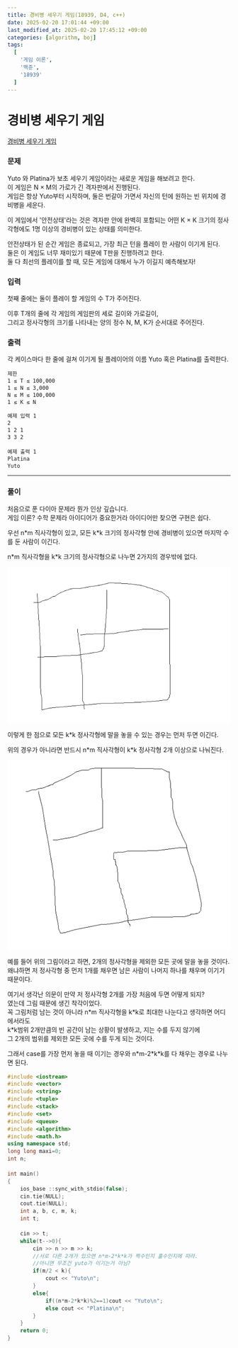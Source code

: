 ```yaml
---
title: 경비병 세우기 게임(18939, D4, c++)
date: 2025-02-20 17:01:44 +09:00
last_modified_at: 2025-02-20 17:45:12 +09:00
categories: [algorithm, boj]
tags:
  [
    '게임 이론',
    '백준',
    '18939'
  ]
---
```

# **경비병 세우기 게임**

[경비병 세우기 게임](https://www.acmicpc.net/problem/18939)

### 문제
Yuto 와 Platina가 보초 세우기 게임이라는 새로운 게임을 해보려고 한다.<br>
이 게임은 N × M의 가로가 긴 격자판에서 진행된다.<br>
게임은 항상 Yuto부터 시작하며, 둘은 번갈아 가면서 자신의 턴에 원하는 빈 위치에 경비병을 세운다.<br>

이 게임에서 '안전상태'라는 것은 격자판 안에 완벽히 포함되는 어떤 K × K 크기의 정사각형에도 1명 이상의 경비병이 있는 상태를 의미한다.

안전상태가 된 순간 게임은 종료되고, 가장 최근 턴을 플레이 한 사람이 이기게 된다.<br>
둘은 이 게임도 너무 재미있기 때문에 T판을 진행하려고 한다.<br>
둘 다 최선의 플레이를 할 때, 모든 게임에 대해서 누가 이길지 예측해보자!

### 입력
첫째 줄에는 둘이 플레이 할 게임의 수 T가 주어진다.

이후 T개의 줄에 각 게임의 게임판의 세로 길이와 가로길이,<br>
그리고 정사각형의 크기를 나타내는 양의 정수 N, M, K가 순서대로 주어진다.

### 출력
각 케이스마다 한 줄에 걸쳐 이기게 될 플레이어의 이름 Yuto 혹은 Platina를 출력한다.
```
제한
1 ≤ T ≤ 100,000
1 ≤ N ≤ 3,000
N ≤ M ≤ 100,000
1 ≤ K ≤ N
```
```
예제 입력 1 
2
1 2 1
3 3 2

예제 출력 1 
Platina
Yuto
```

---
### 풀이
처음으로 푼 다이아 문제라 뭔가 인상 깊습니다.<br>
게임 이론? 수학 문제라 아이디어가 중요한거라 아이디어만 찾으면 구현은 쉽다.<br>

우선 n\*m 직사각형이 있고, 모든 k\*k 크기의 정사각형 안에 경비병이 있으면 마지막 수를 둔 사람이 이긴다.<br>

n\*m 직사각형을 k\*k 크기의 정사각형으로 나누면 2가지의 경우밖에 없다.

![image](/assets/img/algorithm/경비병_1.PNG)

이렇게 한 점으로 모든 k\*k 정사각형에 말을 놓을 수 있는 경우는 먼저 두면 이긴다.<br>

위의 경우가 아니라면 반드시 n\*m 직사각형이 k\*k 정사각형 2개 이상으로 나눠진다.<br>

![image](../assets/img/algorithm/경비병_2.PNG)

예를 들어 위의 그림이라고 하면, 2개의 정사각형을 제외한 모든 곳에 말을 놓을 것이다.<br>
왜냐하면 저 정사각형 중 먼저 1개를 채우면 남은 사람이 나머지 하나를 채우며 이기기 때문이다.<br>

여기서 생각난 의문이 만약 저 정사각형 2개를 가장 처음에 두면 어떻게 되지?<br>
였는데 그림 때문에 생긴 착각이었다.<br>
꼭 그림처럼 남는 것이 아니라 n\*m 직사각형을 k\*k로 최대한 나눈다고 생각하면 어디에서라도<br>
k\*k범위 2개만큼의 빈 공간이 남는 상황이 발생하고, 지는 수를 두지 않기에<br>
그 2개의 범위를 제외한 모든 곳에 수를 두게 되는 것이다.

그래서 case를 가장 먼저 놓을 때 이기는 경우와 n\*m-2\*k\*k를 다 채우는 경우로 나누면 된다.<br>

```c++
#include <iostream>
#include <vector>
#include <string>
#include <tuple>
#include <stack>
#include <set>
#include <queue>
#include <algorithm>
#include <math.h>
using namespace std;
long long maxi=0;
int n;

int main()
{
    ios_base ::sync_with_stdio(false);
    cin.tie(NULL);
    cout.tie(NULL);
    int a, b, c, m, k;
    int t;

    cin >> t;
    while(t-->0){
        cin >> n >> m >> k;
        //서로 다른 2개가 있으면 n*m-2*k*k가 짝수인지 홀수인지에 따라.
        //아니면 무조건 yuto가 이기는거 아님?
        if(m/2 < k){
            cout << "Yuto\n";
        }
        else{
            if((n*m-2*k*k)%2==1)cout << "Yuto\n";
            else cout << "Platina\n";
        }
    }
    return 0;
}
```
